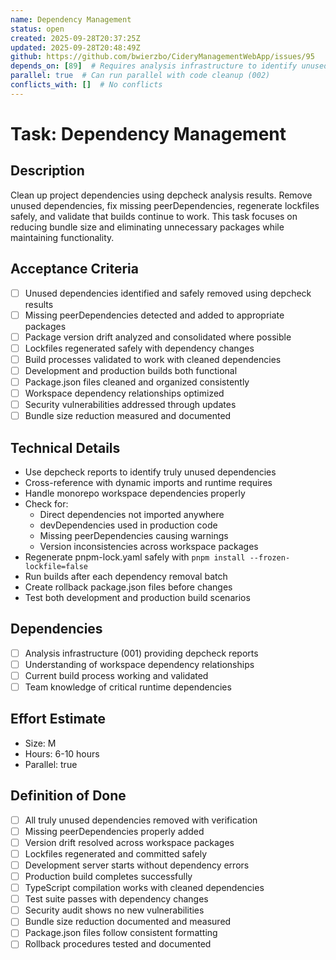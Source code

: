 ```yaml
---
name: Dependency Management
status: open
created: 2025-09-28T20:37:25Z
updated: 2025-09-28T20:48:49Z
github: https://github.com/bwierzbo/CideryManagementWebApp/issues/95
depends_on: [89]  # Requires analysis infrastructure to identify unused deps
parallel: true  # Can run parallel with code cleanup (002)
conflicts_with: []  # No conflicts
---
```


# Task: Dependency Management

## Description
Clean up project dependencies using depcheck analysis results. Remove unused dependencies, fix missing peerDependencies, regenerate lockfiles safely, and validate that builds continue to work. This task focuses on reducing bundle size and eliminating unnecessary packages while maintaining functionality.

## Acceptance Criteria
- [ ] Unused dependencies identified and safely removed using depcheck results
- [ ] Missing peerDependencies detected and added to appropriate packages
- [ ] Package version drift analyzed and consolidated where possible
- [ ] Lockfiles regenerated safely with dependency changes
- [ ] Build processes validated to work with cleaned dependencies
- [ ] Development and production builds both functional
- [ ] Package.json files cleaned and organized consistently
- [ ] Workspace dependency relationships optimized
- [ ] Security vulnerabilities addressed through updates
- [ ] Bundle size reduction measured and documented

## Technical Details
- Use depcheck reports to identify truly unused dependencies
- Cross-reference with dynamic imports and runtime requires
- Handle monorepo workspace dependencies properly
- Check for:
  - Direct dependencies not imported anywhere
  - devDependencies used in production code
  - Missing peerDependencies causing warnings
  - Version inconsistencies across workspace packages
- Regenerate pnpm-lock.yaml safely with `pnpm install --frozen-lockfile=false`
- Run builds after each dependency removal batch
- Create rollback package.json files before changes
- Test both development and production build scenarios

## Dependencies
- [ ] Analysis infrastructure (001) providing depcheck reports
- [ ] Understanding of workspace dependency relationships
- [ ] Current build process working and validated
- [ ] Team knowledge of critical runtime dependencies

## Effort Estimate
- Size: M
- Hours: 6-10 hours
- Parallel: true

## Definition of Done
- [ ] All truly unused dependencies removed with verification
- [ ] Missing peerDependencies properly added
- [ ] Version drift resolved across workspace packages
- [ ] Lockfiles regenerated and committed safely
- [ ] Development server starts without dependency errors
- [ ] Production build completes successfully
- [ ] TypeScript compilation works with cleaned dependencies
- [ ] Test suite passes with dependency changes
- [ ] Security audit shows no new vulnerabilities
- [ ] Bundle size reduction documented and measured
- [ ] Package.json files follow consistent formatting
- [ ] Rollback procedures tested and documented
